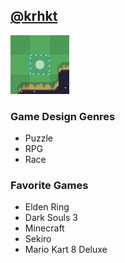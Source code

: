 ## [@krhkt](https://github.com/krhkt)

![](_assets/krhkt-gamedevision.png)


### Game Design Genres

- Puzzle
- RPG
- Race

### Favorite Games

- Elden Ring
- Dark Souls 3
- Minecraft
- Sekiro
- Mario Kart 8 Deluxe
